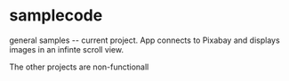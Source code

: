 # samplecode
general samples -- current project. App connects to Pixabay and displays images in an infinte scroll view.

The other projects are non-functionall
